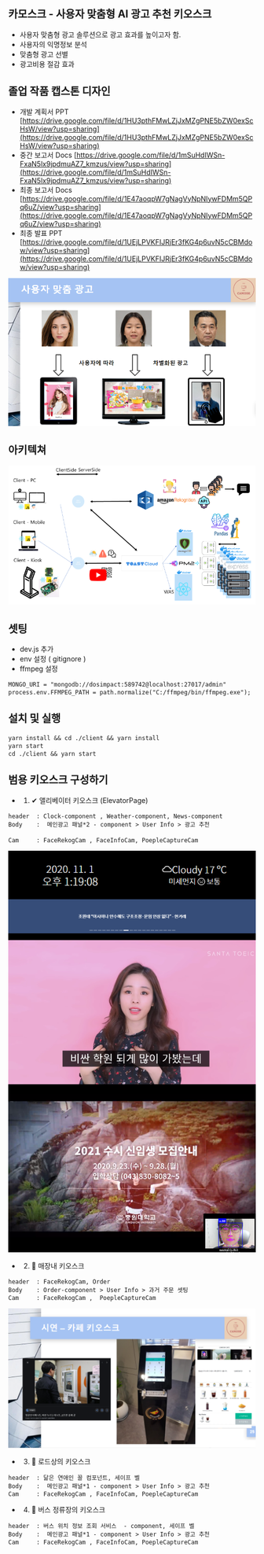 ## 카모스크 - 사용자 맞춤형 AI 광고 추천 키오스크

- 사용자 맞춤형 광고 솔루션으로 광고 효과를 높이고자 함.
- 사용자의 익명정보 분석
- 맞춤형 광고 선별
- 광고비용 절감 효과

## 졸업 작품 캡스톤 디자인

- 개발 계획서 PPT
  [https://drive.google.com/file/d/1HU3pthFMwLZjJxMZgPNE5bZW0exScHsW/view?usp=sharing](https://drive.google.com/file/d/1HU3pthFMwLZjJxMZgPNE5bZW0exScHsW/view?usp=sharing)
- 중간 보고서 Docs
  [https://drive.google.com/file/d/1mSuHdIWSn-FxaN5lx9jpdmuAZ7_kmzus/view?usp=sharing](https://drive.google.com/file/d/1mSuHdIWSn-FxaN5lx9jpdmuAZ7_kmzus/view?usp=sharing)
- 최종 보고서 Docs
  [https://drive.google.com/file/d/1E47aoqpW7gNagVyNpNIywFDMm5QPq6uZ/view?usp=sharing](https://drive.google.com/file/d/1E47aoqpW7gNagVyNpNIywFDMm5QPq6uZ/view?usp=sharing)
- 최종 발표 PPT
  [https://drive.google.com/file/d/1UEjLPVKFIJRjEr3fKG4p6uvN5cCBMdow/view?usp=sharing](https://drive.google.com/file/d/1UEjLPVKFIJRjEr3fKG4p6uvN5cCBMdow/view?usp=sharing)

![./docs/purpose.png](./docs/purpose.png)

## 아키텍쳐

![./docs/arc.png](./docs/arc.png)

## 셋팅

- dev.js 추가
- env 설정 ( gitignore )
- ffmpeg 설정

```
MONGO_URI = "mongodb://dosimpact:589742@localhost:27017/admin"
process.env.FFMPEG_PATH = path.normalize("C:/ffmpeg/bin/ffmpeg.exe");
```

## 설치 및 실행

```
yarn install && cd ./client && yarn install
yarn start
cd ./client && yarn start
```

## 범용 키오스크 구성하기

- 1. ✔ 앨리베이터 키오스크 (ElevatorPage)

```
header  : Clock-component , Weather-component, News-component
Body    :  메인광고 패널*2 - component > User Info > 광고 추천

Cam     : FaceRekogCam , FaceInfoCam, PoepleCaptureCam
```

![camosk1.png](./docs/camosk1.png)

- 2. 🚀 매장내 키오스크

```
header  : FaceRekogCam, Order
Body    : Order-component > User Info > 과거 주문 셋팅
Cam     : FaceRekogCam ,  PoepleCaptureCam
```

![./docs/camosk2.png](./docs/camosk2.png)

- 3. 🚀 로드상의 키오스크

```
header  : 닮은 연애인 꼴 컴포넌트, 세이프 벨
Body    :  메인광고 패널*1 - component > User Info > 광고 추천
Cam     : FaceRekogCam , FaceInfoCam, PoepleCaptureCam
```

- 4. 🚀 버스 정류장의 키오스크

```
header  : 버스 위치 정보 조회 서비스  - component, 세이프 벨
Body    :  메인광고 패널*1 - component > User Info > 광고 추천
Cam     : FaceRekogCam , FaceInfoCam, PoepleCaptureCam
```
